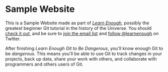 # Sample Website

This is a Sample Website made as part of
[*Learn Enough*](https://learnenough.com/git-tutorial),
possibly the greatest beginner Git tutorial in the
history of the Universe. You should
[check it out](https://learnenough.com/git-tutorial), and be sure to
[join the email list](https://learnenough.com/#email_list) and
[follow @learnenough](https://twitter.com/learnenough) on Twitter.

After finishing *Learn Enough Git to Be Dangerous*, you'll know enough
Git to be *dangerous*. This means you'll be able to use Git to track changes in
your projects, back up data, share your work with others, and collaborate with
programmers and others users of Git.
